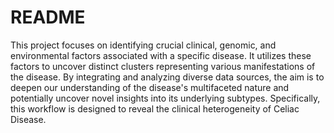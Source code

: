 # README
This project focuses on identifying crucial clinical, genomic, and environmental factors associated with a specific disease. It utilizes these factors to uncover distinct clusters representing various manifestations of the disease. By integrating and analyzing diverse data sources, the aim is to deepen our understanding of the disease's multifaceted nature and potentially uncover novel insights into its underlying subtypes. Specifically, this workflow is designed to reveal the clinical heterogeneity of Celiac Disease.
